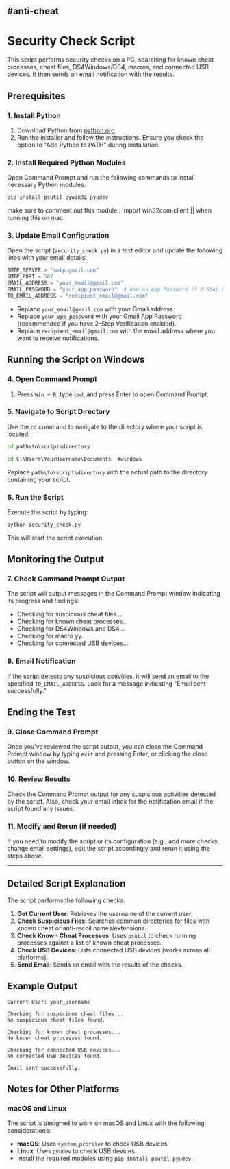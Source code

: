 #anti-cheat
---

# Security Check Script

This script performs security checks on a PC, searching for known cheat processes, cheat files, DS4Windows/DS4, macros, and connected USB devices. It then sends an email notification with the results.

## Prerequisites

### 1. Install Python
1. Download Python from [python.org](https://www.python.org/downloads/).
2. Run the installer and follow the instructions. Ensure you check the option to "Add Python to PATH" during installation.

### 2. Install Required Python Modules
Open Command Prompt and run the following commands to install necessary Python modules:
```bash
pip install psutil pywin32 pyudev
```
make sure to comment out this module : import win32com.client || when running this on mac

### 3. Update Email Configuration
Open the script (`security_check.py`) in a text editor and update the following lines with your email details:
```python
SMTP_SERVER = "smtp.gmail.com"
SMTP_PORT = 587
EMAIL_ADDRESS = "your_email@gmail.com"
EMAIL_PASSWORD = "your_app_password"  # Use an App Password if 2-Step Verification is enabled
TO_EMAIL_ADDRESS = "recipient_email@gmail.com"
```
- Replace `your_email@gmail.com` with your Gmail address.
- Replace `your_app_password` with your Gmail App Password (recommended if you have 2-Step Verification enabled).
- Replace `recipient_email@gmail.com` with the email address where you want to receive notifications.

## Running the Script on Windows

### 4. Open Command Prompt
1. Press `Win + R`, type `cmd`, and press Enter to open Command Prompt.

### 5. Navigate to Script Directory
Use the `cd` command to navigate to the directory where your script is located:
```cmd
cd path\to\script\directory
```
```cmd
cd C:\Users\YourUsername\Documents  #windows
```
Replace `path\to\script\directory` with the actual path to the directory containing your script.

### 6. Run the Script
Execute the script by typing:
```cmd
python security_check.py
```
This will start the script execution.

## Monitoring the Output

### 7. Check Command Prompt Output
The script will output messages in the Command Prompt window indicating its progress and findings:
- Checking for suspicious cheat files...
- Checking for known cheat processes...
- Checking for DS4Windows and DS4...
- Checking for macro yy...
- Checking for connected USB devices...

### 8. Email Notification
If the script detects any suspicious activities, it will send an email to the specified `TO_EMAIL_ADDRESS`. Look for a message indicating "Email sent successfully."

## Ending the Test

### 9. Close Command Prompt
Once you've reviewed the script output, you can close the Command Prompt window by typing `exit` and pressing Enter, or clicking the close button on the window.

### 10. Review Results
Check the Command Prompt output for any suspicious activities detected by the script. Also, check your email inbox for the notification email if the script found any issues.

### 11. Modify and Rerun (if needed)
If you need to modify the script or its configuration (e.g., add more checks, change email settings), edit the script accordingly and rerun it using the steps above.

---

## Detailed Script Explanation

The script performs the following checks:

1. **Get Current User**: Retrieves the username of the current user.
2. **Check Suspicious Files**: Searches common directories for files with known cheat or anti-recoil names/extensions.
3. **Check Known Cheat Processes**: Uses `psutil` to check running processes against a list of known cheat processes.
4. **Check USB Devices**: Lists connected USB devices (works across all platforms).
5. **Send Email**: Sends an email with the results of the checks.

## Example Output

```plaintext
Current User: your_username

Checking for suspicious cheat files...
No suspicious cheat files found.

Checking for known cheat processes...
No known cheat processes found.

Checking for connected USB devices...
No connected USB devices found.

Email sent successfully.
```

## Notes for Other Platforms

### macOS and Linux
The script is designed to work on macOS and Linux with the following considerations:
- **macOS**: Uses `system_profiler` to check USB devices.
- **Linux**: Uses `pyudev` to check USB devices.
- Install the required modules using `pip install psutil pyudev`.
